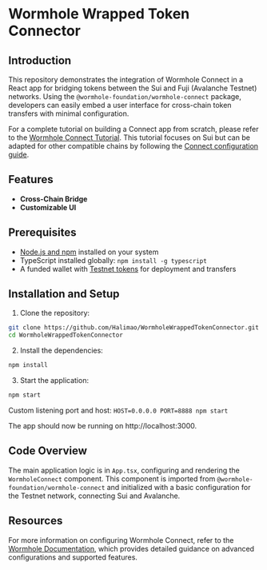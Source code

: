 # Wormhole Wrapped Token Connector

## Introduction

This repository demonstrates the integration of Wormhole Connect in a React app for bridging tokens between the Sui and Fuji (Avalanche Testnet) networks. Using the `@wormhole-foundation/wormhole-connect` package, developers can easily embed a user interface for cross-chain token transfers with minimal configuration.

For a complete tutorial on building a Connect app from scratch, please refer to the [Wormhole Connect Tutorial](https://wormhole.com/docs/tutorials/messaging/sui-connect/). This tutorial focuses on Sui but can be adapted for other compatible chains by following the [Connect configuration guide](https://wormhole.com/docs/build/applications/connect/configuration/).

## Features

 - **Cross-Chain Bridge**
 - **Customizable UI**

## Prerequisites

 - [Node.js and npm](https://docs.npmjs.com/downloading-and-installing-node-js-and-npm) installed on your system
 - TypeScript installed globally: `npm install -g typescript`
 - A funded wallet with [Testnet tokens](https://faucets.chain.link/) for deployment and transfers

## Installation and Setup

1. Clone the repository:

```bash
git clone https://github.com/Halimao/WormholeWrappedTokenConnector.git
cd WormholeWrappedTokenConnector
```

2. Install the dependencies:

```bash
npm install
```

3. Start the application:

```bash
npm start
```

Custom listening port and host: `HOST=0.0.0.0 PORT=8888 npm start`

The app should now be running on http://localhost:3000.

## Code Overview

The main application logic is in `App.tsx`, configuring and rendering the `WormholeConnect` component. This component is imported from `@wormhole-foundation/wormhole-connect` and initialized with a basic configuration for the Testnet network, connecting Sui and Avalanche.

## Resources

For more information on configuring Wormhole Connect, refer to the [Wormhole Documentation](https://wormhole.com/docs/build/applications/connect/configuration/), which provides detailed guidance on advanced configurations and supported features.
